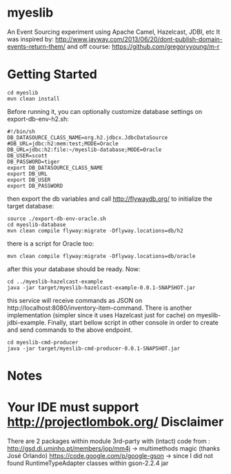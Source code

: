 myeslib
=======

An Event Sourcing experiment using Apache Camel, Hazelcast, JDBI, etc
It was inspired by: http://www.jayway.com/2013/06/20/dont-publish-domain-events-return-them/
and off course: https://github.com/gregoryyoung/m-r

Getting Started
===============

```
cd myeslib
mvn clean install
```
Before running it, you can optionally customize database settings on export-db-env-h2.sh: 
```
#!/bin/sh
DB_DATASOURCE_CLASS_NAME=org.h2.jdbcx.JdbcDataSource
#DB_URL=jdbc:h2:mem:test;MODE=Oracle
DB_URL=jdbc:h2:file:~/myeslib-database;MODE=Oracle
DB_USER=scott
DB_PASSWORD=tiger
export DB_DATASOURCE_CLASS_NAME
export DB_URL
export DB_USER
export DB_PASSWORD
```
then export the db variables and call http://flywaydb.org/ to initialize the target database:
```
source ./export-db-env-oracle.sh
cd myeslib-database
mvn clean compile flyway:migrate -Dflyway.locations=db/h2
```
there is a script for Oracle too:
```
mvn clean compile flyway:migrate -Dflyway.locations=db/oracle
```
after this your database should be ready. Now:
```
cd ../myeslib-hazelcast-example
java -jar target/myeslib-hazelcast-example-0.0.1-SNAPSHOT.jar
```
this service will receive commands as JSON on http://localhost:8080/inventory-item-command.
There is another implementation (simpler since it uses Hazelcast just for cache) on myeslib-jdbi-example.
Finally, start bellow script in other console in order to create and send commands to the above endpoint.
```
cd myeslib-cmd-producer
java -jar target/myeslib-cmd-producer-0.0.1-SNAPSHOT.jar
```
Notes
=====
Your IDE must support http://projectlombok.org/
Disclaimer
==========
There are 2 packages within module 3rd-party with (intact) code from :
http://gsd.di.uminho.pt/members/jop/mm4j -> multimethods magic (thanks José Orlando)
https://code.google.com/p/google-gson -> since I did not found RuntimeTypeAdapter classes within gson-2.2.4 jar


